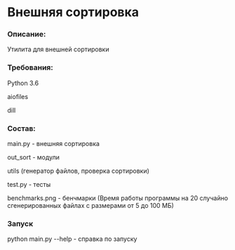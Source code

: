 # Внешняя сортировка

### Описание:
Утилита для внешней сортировки

### Требования:
Python 3.6

aiofiles

dill

### Состав:
main.py - внешняя сортировка

out_sort - модули

utils (генератор файлов, проверка сортировки)

test.py - тесты

benchmarks.png - бенчмарки (Время работы программы на 20 случайно сгенерированных файлах с размерами от 5 до 100 МБ)

### Запуск
python main.py --help - справка по запуску

